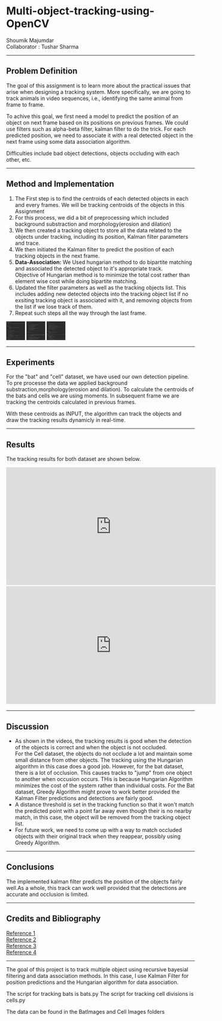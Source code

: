# Multi-object-tracking-using-OpenCV


<html>
<body data-gr-c-s-loaded="true">
Shoumik Majumdar <br>
Collaborator : Tushar Sharma<br>
</p>

<div class="main-body">
<hr>
<h2> Problem Definition </h2>
<p>
The goal of this assignment is to learn more about the practical issues
 that arise when designing a tracking system. More specifically, we are going to track animals in
 video sequences, i.e., identifying the same animal from frame to frame. 
 </p><p>
 To achive this goal, we first need a model to predict the position of an object on next frame based on its
 positions on previous frames. We could use filters such as alpha-beta filter, kalman filter to do the trick. 
 For each predicted position, we need to associate it with a real detected object in the next frame using some
 data association algorithm. 
 </p><p>
 Difficulties include bad object detections, objects occluding with each other, etc.
</p>

<hr>
<h2> Method and Implementation </h2>
<ol>
<li>The First step is to find the centroids of each detected objects in each and every frames. We will be tracking centroids of the objects in this Assignment</li>
<li>For this process, we did a bit of preprocessing which included background substraction and morphology(erosion and dilation) </li>
<li>We then created a tracking object to store all the data related to the objects
under tracking, including its position, Kalman filter parameters and trace.</li>
<li> We then initiated the Kalman filter to predict the position of each tracking objects in the next frame.</li>
<li> <b>Data-Association:</b> We Used hungarian method to do bipartite matching and associated the detected object to it's appropriate track.</li>
Objective of Hungarian method is to minimize the total cost rather than element wise cost while doing bipartite matching.
<li> Updated the filter parameters as well as the tracking objects list. This includes adding new detected objects
into the tracking object list if no exsiting tracking object is associated with it, and removing objects from the list
if we lose track of them. </li>
<li> Repeat such steps all the way through the last frame. </li>
</ol>


<p><img src="detected.png" alt="Detection" style="width:50px;height:50px;"> 
<img src="track.png" alt="Tracking" style="width:50px;height:50px;"> 
<img src="kalman.png" alt="Kalman Filter" style="width:50px;height:50px;"> </p>
<hr>
<h2>Experiments</h2>
<p>For the "bat" and "cell" dataset, we have used our own detection pipeline. To pre processe the data we applied background substraction,morphology(erosion and dilation).
To calculate the centroids of the bats and cells we are using moments. In subsequent frame we are tracking the centroids calculated in previous frames.
</p>
<p>With these centroids as INPUT, the algorithm can track the objects and draw the tracking results dynamicly in real-time.   
</p><hr>
<h2> Results</h2>
<p>
The tracking results for both dataset are shown below.</p>


<div class="videoresult">
<iframe width="560" height="315" src="https://www.youtube.com/embed/G09bWMv4SpA" frameborder="0" allow="accelerometer; autoplay; encrypted-media; gyroscope; picture-in-picture" allowfullscreen></iframe>
</div>

<div class="videoresult">
<iframe width="560" height="315" src="https://www.youtube.com/embed/lXuIId4IkRc" frameborder="0" allow="accelerometer; autoplay; encrypted-media; gyroscope; picture-in-picture" allowfullscreen></iframe>
</div>



<hr>
<h2> Discussion </h2>

<p> 
</p><ul>
<li>As shown in the videos, the tracking results is good when the detection of the objects is correct and when the object 
is not occluded. 
 </li>
 For the Cell dataset, the objects do not occlude a lot and maintain some small distance from other objects. The tracking using the Hungarian algorithm in this case does a good job.
However, for the bat dataset, there is a lot of occlusion. This causes tracks to "jump" from one object to another when occusion occurs. THis is because Hungarian Algorithm minimizes the cost of the system rather than individual costs.
For the Bat dataset, Greedy Algorithm might prove to work better provided the Kalman Filter predictions and detections are fairly good.
 </li>
<li>A distance threshold is set in the tracking function so that it won't match the predicted point
with a point far away even though their is no nearby match, in this case, the object will be removed from the tracking object list.</li>
<li>For future work, we need to come up with a way to match occluded objects with their original track when they reappear, possibly using Greedy Algorithm. </li> 
</ul>
<p></p>


<hr>
<h2> Conclusions </h2>

<p>
The implemented kalman filter predicts the position of the objects fairly well.As a whole, this track can work well provided that the 
detections are accurate and occlusion is limited.
</p>



<hr>
<h2> Credits and Bibliography </h2>
<p>
<a href="https://towardsdatascience.com/kalman-filter-an-algorithm-for-making-sense-from-the-insights-of-various-sensors-fused-together-ddf67597f35e">Reference 1</a><br>
<a href="http://www.bzarg.com/p/how-a-kalman-filter-works-in-pictures/">Reference 2</a><br>
<a href="https://towardsdatascience.com/kalman-filter-intuition-and-discrete-case-derivation-2188f789ec3a">Reference 3</a><br>
<a href="https://github.com/srianant/kalman_filter_multi_object_tracking"> Reference 4</a>

</p>
<hr>
</div>

</body></html>


The goal of this project is to track multiple object using recursive bayesial filtering and data association methods. In this case, I use Kalman Filter for position predictions
and the Hungarian algorithm for data association.

The script for tracking bats is bats.py
The script for tracking cell divisions is cells.py

The data can be found in the BatImages and Cell Images folders

